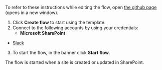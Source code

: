 To refer to these instructions while editing the flow, open [the github page](https://github.com/ot4i/app-connect-templates/tree/main/resources/markdown/Send%20a%20Slack%20message%20when%20a%20site%20is%20created%20or%20updated%20in%20SharePoint_instructions.md) (opens in a new window).

1.	Click **Create flow** to start using the template.
2.	Connect to the following accounts by using your credentials:
    -	**Microsoft SharePoint** 
   - [Slack](https://ibm.biz/acslack)
3.	To start the flow, in the banner click **Start flow**.

The flow is started when a site is created or updated in SharePoint.
